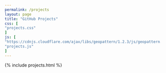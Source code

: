 ```yaml
---
permalink: /projects  
layout: page  
title: "GitHub Projects"
css: [
"projects.css"
]
js: [
"https://cdnjs.cloudflare.com/ajax/libs/geopattern/1.2.3/js/geopattern.min.js",
"projects.js"
]
---
```

{% include projects.html %}